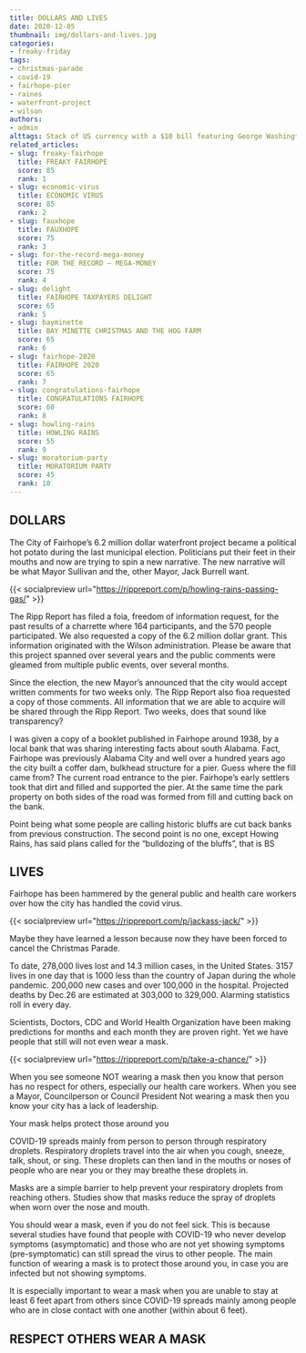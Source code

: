 ```yaml
---
title: DOLLARS AND LIVES
date: 2020-12-05
thumbnail: img/dollars-and-lives.jpg
categories:
- freaky-friday
tags:
- christmas-parade
- covid-19
- fairhope-pier
- raines
- waterfront-project
- wilson
authors:
- admin
alttags: Stack of US currency with a $10 bill featuring George Washington wearing a face mask, referencing Fairhope’s waterfront pr...
related_articles:
- slug: freaky-fairhope
  title: FREAKY FAIRHOPE
  score: 85
  rank: 1
- slug: economic-virus
  title: ECONOMIC VIRUS
  score: 85
  rank: 2
- slug: fauxhope
  title: FAUXHOPE
  score: 75
  rank: 3
- slug: for-the-record-mega-money
  title: FOR THE RECORD — MEGA-MONEY
  score: 75
  rank: 4
- slug: delight
  title: FAIRHOPE TAXPAYERS DELIGHT
  score: 65
  rank: 5
- slug: bayminette
  title: BAY MINETTE CHRISTMAS AND THE HOG FARM
  score: 65
  rank: 6
- slug: fairhope-2020
  title: FAIRHOPE 2020
  score: 65
  rank: 7
- slug: congratulations-fairhope
  title: CONGRATULATIONS FAIRHOPE
  score: 60
  rank: 8
- slug: howling-rains
  title: HOWLING RAINS
  score: 55
  rank: 9
- slug: moratorium-party
  title: MORATORIUM PARTY
  score: 45
  rank: 10
---
```

## DOLLARS

The City of Fairhope’s 6.2 million dollar waterfront project became a political hot potato during the last municipal election. Politicians put their feet in their mouths and now are trying to spin a new narrative. The new narrative will be what Mayor Sullivan and the, other Mayor, Jack Burrell want.

{{< socialpreview url="https://rippreport.com/p/howling-rains-passing-gas/" >}}

The Ripp Report has filed a foia, freedom of information request, for the past results of a charrette where 164 participants, and the 570 people participated. We also requested a copy of the 6.2 million dollar grant. This information originated with the Wilson administration. Please be aware that this project spanned over several years and the public comments were gleamed from multiple public events, over several months.

Since the election, the new Mayor’s announced that the city would accept written comments for two weeks only. The Ripp Report also fioa requested a copy of those comments. All information that we are able to acquire will be shared through the Ripp Report. Two weeks, does that sound like transparency?

I was given a copy of a booklet published in Fairhope around 1938, by a local bank that was sharing interesting facts about south Alabama. Fact, Fairhope was previously Alabama City and well over a hundred years ago the city built a coffer dam, bulkhead structure for a pier. Guess where the fill came from? The current road entrance to the pier. Fairhope’s early settlers took that dirt and filled and supported the pier. At the same time the park property on both sides of the road was formed from fill and cutting back on the bank.

Point being what some people are calling historic bluffs are cut back banks from previous construction. The second point is no one, except Howing Rains, has said plans called for the “bulldozing of the bluffs”, that is BS

## LIVES

Fairhope has been hammered by the general public and health care workers over how the city has handled the covid virus.

{{< socialpreview url="https://rippreport.com/p/jackass-jack/" >}}

Maybe they have learned a lesson because now they have been forced to cancel the Christmas Parade.

To date, 278,000 lives lost and 14.3 million cases, in the United States. 3157 lives in one day that is 1000 less than the country of Japan during the whole pandemic. 200,000 new cases and over 100,000 in the hospital. Projected deaths by Dec.26 are estimated at 303,000 to 329,000. Alarming statistics roll in every day.

Scientists, Doctors, CDC and World Health Organization have been making predictions for months and each month they are proven right. Yet we have people that still will not even wear a mask.

{{< socialpreview url="https://rippreport.com/p/take-a-chance/" >}}

When you see someone NOT wearing a mask then you know that person has no respect for others, especially our health care workers. When you see a Mayor, Councilperson or Council President Not wearing a mask then you know your city has a lack of leadership.

Your mask helps protect those around you

COVID-19 spreads mainly from person to person through respiratory droplets. Respiratory droplets travel into the air when you cough, sneeze, talk, shout, or sing. These droplets can then land in the mouths or noses of people who are near you or they may breathe these droplets in.

Masks are a simple barrier to help prevent your respiratory droplets from reaching others. Studies show that masks reduce the spray of droplets when worn over the nose and mouth.

You should wear a mask, even if you do not feel sick. This is because several studies have found that people with COVID-19 who never develop symptoms (asymptomatic) and those who are not yet showing symptoms (pre-symptomatic) can still spread the virus to other people. The main function of wearing a mask is to protect those around you, in case you are infected but not showing symptoms.

It is especially important to wear a mask when you are unable to stay at least 6 feet apart from others since COVID-19 spreads mainly among people who are in close contact with one another (within about 6 feet).

## RESPECT OTHERS WEAR A MASK
